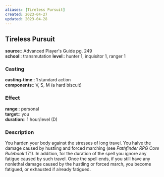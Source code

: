 ```yaml
---
aliases: [Tireless Pursuit]
created: 2023-04-27
updated: 2023-04-28
---
```


## Tireless Pursuit

**source**:: Advanced Player's Guide pg. 249  
**school**:: transmutation
**level**:: hunter 1, inquisitor 1, ranger 1

### Casting

**casting-time**:: 1 standard action  
**components**:: V, S, M (a hard biscuit)

### Effect

**range**:: personal  
**target**:: you  
**duration**:: 1 hour/level (D)

### Description

You harden your body against the stresses of long travel. You halve the damage caused by hustling and forced marching (see *Pathfinder RPG Core Rulebook* 171). In addition, for the duration of the spell you ignore any fatigue caused by such travel. Once the spell ends, if you still have any nonlethal damage caused by the hustling or forced march, you become fatigued, or exhausted if already fatigued.
